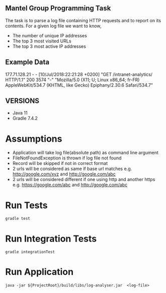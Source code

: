 ## Mantel Group Programming Task
The task is to parse a log file containing HTTP requests and to report on its contents.
For a given log file we want to know,
- The number of unique IP addresses
- The top 3 most visited URLs
- The top 3 most active IP addresses

## Example Data
177.71.128.21 - - [10/Jul/2018:22:21:28 +0200] "GET /intranet-analytics/ HTTP/1.1" 200 3574 "-" "Mozilla/5.0 (X11; U; Linux x86_64; fr-FR) AppleWebKit/534.7 (KHTML, like Gecko) Epiphany/2.30.6 Safari/534.7"

## VERSIONS
- Java 11
- Gradle 7.4.2

# Assumptions
- Application will take log file(absolute path) as command line argument 
- FileNotFoundException is thrown if log file not found
- Record will be skipped if not in correct format
- 2 urls will be considered as same if base url matches 
   e.g. http://google.com/xyz and http://google.com/abc
- 2 urls will be considered different if one using http and another https
   e.g. https://google.com/abc and http://google.com/abc

# Run Tests
`gradle test`

# Run Integration Tests
`gradle integrationTest`

# Run Application
`java -jar ${ProjectRoot}/build/libs/log-analyser.jar  <log-file>`